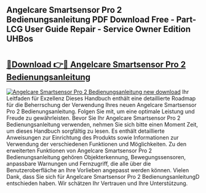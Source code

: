 ## Angelcare Smartsensor Pro 2 Bedienungsanleitung PDF Download Free - Part-LCG User Guide Repair - Service Owner Edition UHBos

# <h2><a href="http://df4v5p.blite.top/?on=Angelcare+Smartsensor+Pro+2+Bedienungsanleitung">🔗Download 👉🔴 Angelcare Smartsensor Pro 2 Bedienungsanleitung</a></h2>

[![Angelcare Smartsensor Pro 2 Bedienungsanleitung new download](https://i.imgur.com/lujVjoI.png)](http://df4v5p.blite.top/?on=Angelcare+Smartsensor+Pro+2+Bedienungsanleitung)
Ihr Leitfaden für Exzellenz Dieses Handbuch enthält eine detaillierte Roadmap für die Beherrschung der Verwendung Ihres neuen Angelcare Smartsensor Pro 2 Bedienungsanleitung. Folgen Sie mit, um eine optimale Leistung und Freude zu gewährleisten. Bevor Sie Ihr Angelcare Smartsensor Pro 2 Bedienungsanleitung verwenden, nehmen Sie sich bitte einen Moment Zeit, um dieses Handbuch sorgfältig zu lesen. Es enthält detaillierte Anweisungen zur Einrichtung des Produkts sowie Informationen zur Verwendung der verschiedenen Funktionen und Möglichkeiten. Zu den erweiterten Funktionen von Angelcare Smartsensor Pro 2 Bedienungsanleitung gehören Objekterkennung, Bewegungssensoren, anpassbare Warnungen und Fernzugriff, die alle über die Benutzeroberfläche an Ihre Vorlieben angepasst werden können. Vielen Dank, dass Sie sich für Angelcare Smartsensor Pro 2 BedienungsanleitungD entschieden haben. Wir schätzen Ihr Vertrauen und Ihre Unterstützung.
